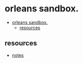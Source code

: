 # orleans sandbox.

- [orleans sandbox.](#orleans-sandbox)
  - [resources](#resources)

## resources

* [notes](./notes.md)